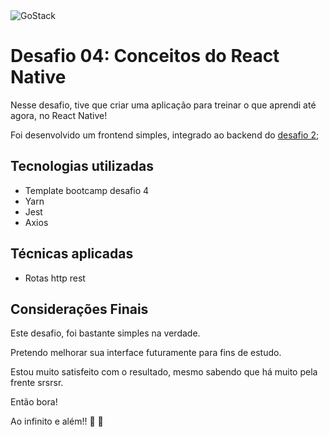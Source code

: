 <img alt="GoStack" src="https://storage.googleapis.com/golden-wind/bootcamp-gostack/header-desafios.png" />

#  Desafio 04: Conceitos do React Native

Nesse desafio, tive que criar uma aplicação para treinar o que aprendi até agora, no React Native!

Foi desenvolvido um frontend simples, integrado ao backend do <a href="https://github.com/JhefersonBR/goStack-desafio-2">desafio 2<a/>;

## Tecnologias utilizadas

 - Template bootcamp desafio 4
 - Yarn
 - Jest
 - Axios

## Técnicas aplicadas

- Rotas http rest

## Considerações Finais

Este desafio, foi bastante simples na verdade.

Pretendo melhorar sua interface futuramente para fins de estudo.

Estou muito satisfeito com o resultado, mesmo sabendo que há muito pela frente srsrsr.

Então bora!

Ao infinito e além!! :rocket: :rocket:
